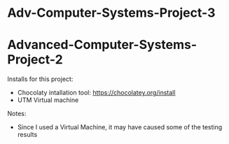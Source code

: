 # Adv-Computer-Systems-Project-3

# Advanced-Computer-Systems-Project-2

Installs for this project:<br />
- Chocolaty intallation tool: https://chocolatey.org/install
- UTM Virtual machine

Notes:
- Since I used a Virtual Machine, it may have caused some of the testing results
